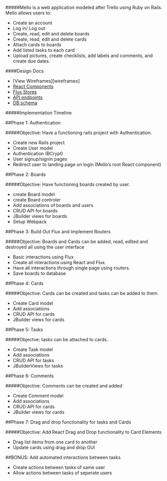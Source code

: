 #####Mello is a web application modeled after Trello using Ruby on Rails. Mello allows users to:

  *	Create an account
  *	Log in/ Log out
  *	Create, read, edit and delete boards
  *	Create, read, edit and delete cards
  *	Attach cards to boards
  *	Add listed tasks to each card
  *	Upload pictures, create checklists, add labels and comments, and create due dates.

####Design Docs

* [View Wireframes][wireframes]
* [React Components][components]
* [Flux Stores][stores]
* [API endpoints][api-endpoints]
* [DB schema][schema]

[views]: ./docs/wireframes.md
[components]: ./docs/React-Components.md
[stores]: ./docs/FluxStores.md
[api-endpoints]: ./docs/Api-Endpoints.md
[schema]: ./docs/DBSchema.md


#####Implementation Timeline

##Phase 1: Authentication

#####Objective: Have a functioning rails project with Authentication.

  *	Create new Rails project
  *	Create User model
  *	Authentication (BCrypt)
  *	User signup/signin pages
  *	Redirect user to landing page on login (Mello’s root React component)

##Phase 2: Boards

#####Objective: Have functioning boards created by user.

  * create Board model
  * create Board controler
  * Add associations of boards and users
  * CRUD API for boards
  * JBuilder views for boards
  *	Setup Webpack

##Phase 3: Build Out Flux and Implement Routers

#####Objective: Boards and Cards can be added, read, edited and destroyed all using the user interface

  *	Basic interactions using Flux
  *	Create all interactions using React and Flux.
  *	Have all interactions through single page using routers.
  *	Save boards to database

##Phase 4: Cards

#####Objective: Cards can be created and tasks can be added to them.

  *	Create Card model
  *	Add associations
  *	CRUD API for cards
  *	JBuilder views for cards

##Phase 5: Tasks

#####Objectve: tasks can be attached to cards.

  * Create Task model
  * Add associations
  * CRUD API for tasks
  * JBuilderViews for tasks

##Phase 6: Comments

#####Objective: Comments can be created and added

  *	Create Comment model
  *	Add associations
  *	CRUD API for cards
  *	JBuilder views for cards

##Phase 7: Drag and drop functionality for tasks and Cards

#####Objective: Add React Drag and Drop functionality to Card Elements

  *	Drag list items from one card to another
  *	Update cards using drag and drop GUI

##BONUS: Add automated interactions between tasks.
  
  * Create actions between tasks of same user
  * Allow actions between tasks of seperate users


